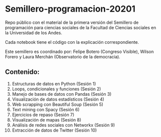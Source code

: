 # Semillero-programacion-20201
Repo público con el material de la primera versión del Semillero de programación para ciencias sociales de la Facultad de Ciencias sociales en la Universidad de los Andes.

Cada notebook tiene el código con la explicación correspondiente.

Este semillero es coordinado por: Felipe Botero (Congreso Visible), Wilson Forero y Laura Merchán (Observatorio de la democracia).

## Contenido:

1. Estructuras de datos en Python (Sesión 1)
2. Loops, condicionales y funciones (Sesión 2)
3. Manejo de bases de datos con Pandas (Sesión 3)
4. Visualización de datos estadísticos (Sesión 4)
5. Web scrapping con  Beautiful Soup (Sesión 5)
6. Text mining con Spacy (Sesión 6)
7. Ejercicios de repaso (Sesión 7)
8. Visualización de mapas (Sesión 8)
9. Análisis de redes sociales con Networkx (Sesión 9)
10. Extracción de datos de Twitter (Sesión 10)
